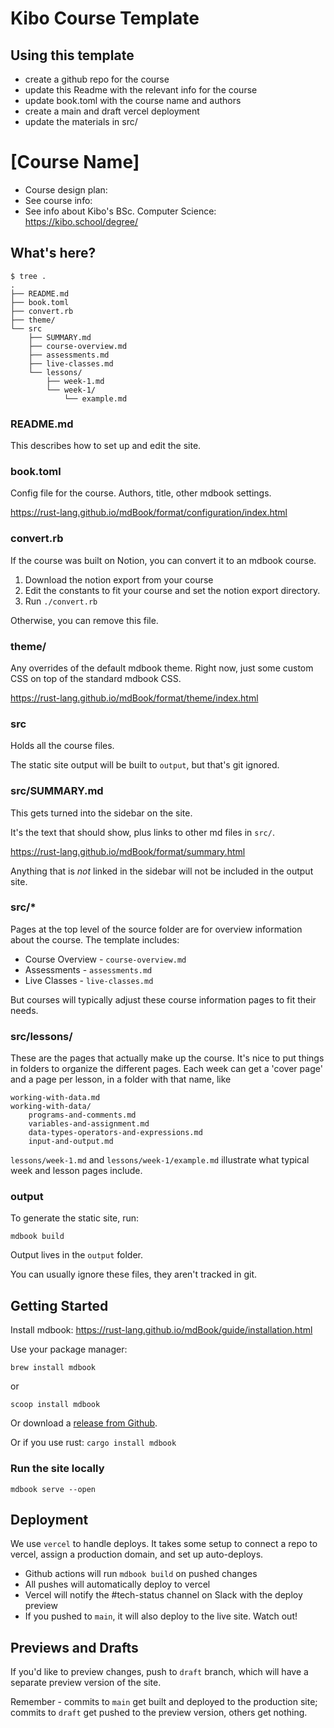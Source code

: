 # Kibo Course Template

## Using this template

- create a github repo for the course
- update this Readme with the relevant info for the course
- update book.toml with the course name and authors
- create a main and draft vercel deployment 
- update the materials in src/

# [Course Name]

- Course design plan: 
- See course info: 
- See info about Kibo's BSc. Computer Science: https://kibo.school/degree/

## What's here?

```
$ tree .
.
├── README.md
├── book.toml
├── convert.rb
├── theme/
└── src
    ├── SUMMARY.md
    ├── course-overview.md
    ├── assessments.md
    ├── live-classes.md
    └── lessons/
        ├── week-1.md
        └── week-1/
            └── example.md
```

### README.md

This describes how to set up and edit the site.

### book.toml

Config file for the course. Authors, title, other mdbook settings.

https://rust-lang.github.io/mdBook/format/configuration/index.html

### convert.rb

If the course was built on Notion, you can convert it to an mdbook course.

1. Download the notion export from your course
2. Edit the constants to fit your course and set the notion export directory.
3. Run `./convert.rb`

Otherwise, you can remove this file.

### theme/

Any overrides of the default mdbook theme. Right now, just some custom CSS on
top of the standard mdbook CSS.

https://rust-lang.github.io/mdBook/format/theme/index.html

### src

Holds all the course files.

The static site output will be built to `output`, but that's git ignored.

### src/SUMMARY.md

This gets turned into the sidebar on the site.

It's the text that should show, plus links to other md files in `src/`.

https://rust-lang.github.io/mdBook/format/summary.html

Anything that is _not_ linked in the sidebar will not be included in the output
site.

### src/*

Pages at the top level of the source folder are for overview information about the course. The template includes:

- Course Overview - `course-overview.md`
- Assessments - `assessments.md`
- Live Classes - `live-classes.md`

But courses will typically adjust these course information pages to fit their needs.

### src/lessons/

These are the pages that actually make up the course. It's nice to put things in folders to organize the different pages. Each week can get a 'cover page' and a page per lesson, in a folder with that name, like

```
working-with-data.md
working-with-data/
    programs-and-comments.md
    variables-and-assignment.md
    data-types-operators-and-expressions.md
    input-and-output.md
```

`lessons/week-1.md` and `lessons/week-1/example.md` illustrate what typical week and lesson pages include.

### output

To generate the static site, run:

```
mdbook build
```

Output lives in the `output` folder.

You can usually ignore these files, they aren't tracked in git.

## Getting Started

Install mdbook: https://rust-lang.github.io/mdBook/guide/installation.html

Use your package manager: 

```
brew install mdbook
```

or

```
scoop install mdbook
```

Or download a [release from Github](https://github.com/rust-lang/mdBook/releases).

Or if you use rust: `cargo install mdbook`

### Run the site locally

```
mdbook serve --open
```

## Deployment

We use `vercel` to handle deploys. It takes some setup to connect a repo to
vercel, assign a production domain, and set up auto-deploys.

* Github actions will run `mdbook build` on pushed changes
* All pushes will automatically deploy to vercel
* Vercel will notify the #tech-status channel on Slack with the deploy preview
* If you pushed to `main`, it will also deploy to the live site. Watch out!

## Previews and Drafts

If you'd like to preview changes, push to `draft` branch, which will have a
separate preview version of the site. 

Remember - commits to `main` get built and deployed to the production site; 
commits to `draft` get pushed to the preview version, others get nothing.
